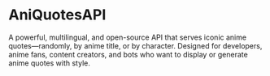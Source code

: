 # AniQuotesAPI
A powerful, multilingual, and open-source API that serves iconic anime quotes—randomly, by anime title, or by character. Designed for developers, anime fans, content creators, and bots who want to display or generate anime quotes with style.
